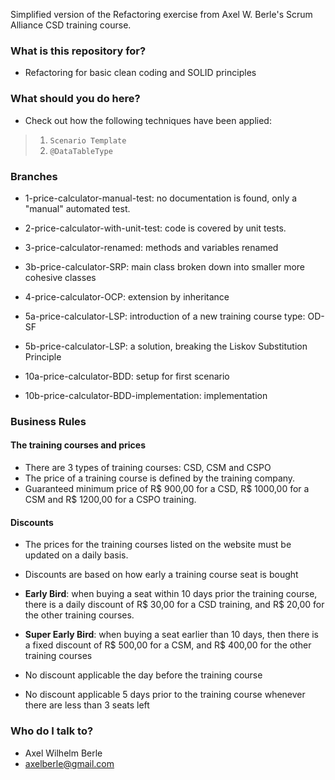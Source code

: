 Simplified version of the Refactoring exercise from Axel W. Berle's Scrum Alliance CSD training course.

### What is this repository for? ###

* Refactoring for basic clean coding and SOLID principles

### What should you do here?

* Check out how the following techniques have been applied:

> 1. `Scenario Template`
> 2. `@DataTableType`

### Branches

* 1-price-calculator-manual-test: no documentation is found, only a "manual" automated test.
* 2-price-calculator-with-unit-test: code is covered by unit tests.
* 3-price-calculator-renamed: methods and variables renamed
* 3b-price-calculator-SRP: main class broken down into smaller more cohesive classes
* 4-price-calculator-OCP: extension by inheritance
* 5a-price-calculator-LSP: introduction of a new training course type: OD-SF
* 5b-price-calculator-LSP: a solution, breaking the Liskov Substitution Principle

* 10a-price-calculator-BDD: setup for first scenario
* 10b-price-calculator-BDD-implementation: implementation

### Business Rules

#### The training courses and prices

* There are 3 types of training courses: CSD, CSM and CSPO
* The price of a training course is defined by the training company.
* Guaranteed minimum price of R$ 900,00 for a CSD, R$ 1000,00 for a CSM and R$ 1200,00 for a CSPO training.

#### Discounts

* The prices for the training courses listed on the website must be updated on a daily basis.
* Discounts are based on how early a training course seat is bought

* **Early Bird**: when buying a seat within 10 days prior the training course, there is a daily discount of R$ 30,00 for a
  CSD training, and R$ 20,00 for the other training courses.
* **Super Early Bird**: when buying a seat earlier than 10 days, then there is a fixed discount of R$ 500,00 for a CSM,
  and R$ 400,00 for the other training courses
* No discount applicable the day before the training course
* No discount applicable 5 days prior to the training course whenever there are less than 3 seats left
 


### Who do I talk to? ###

* Axel Wilhelm Berle
* axelberle@gmail.com
